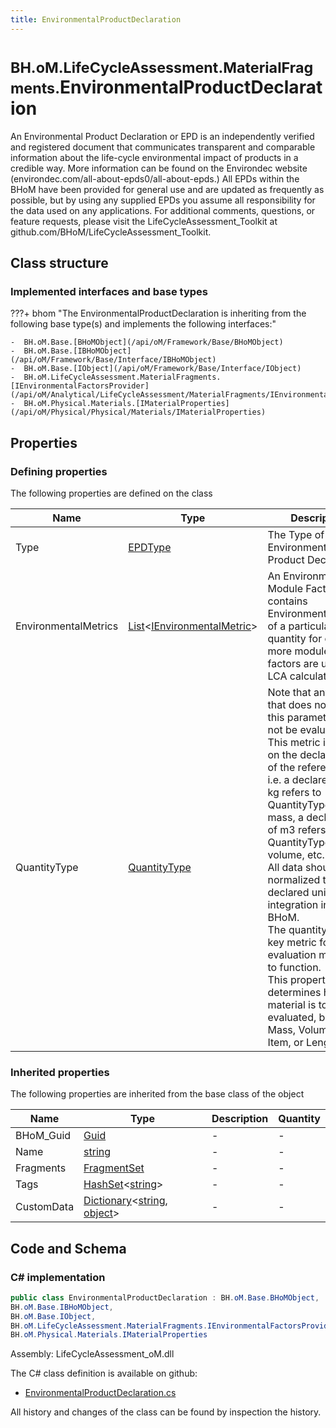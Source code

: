 ```yaml
---
title: EnvironmentalProductDeclaration
---
```


# <small>BH.oM.LifeCycleAssessment.MaterialFragments.</small>**EnvironmentalProductDeclaration**

An Environmental Product Declaration or EPD is an independently verified and registered document that communicates transparent and comparable information about the life-cycle environmental impact of products in a credible way. 
More information can be found on the Environdec website (environdec.com/all-about-epds0/all-about-epds.) 
All EPDs within the BHoM have been provided for general use and are updated as frequently as possible, but by using any supplied EPDs you assume all responsibility for the data used on any applications. 
For additional comments, questions, or feature requests, please visit the LifeCycleAssessment_Toolkit at github.com/BHoM/LifeCycleAssessment_Toolkit.

## Class structure

### Implemented interfaces and base types

???+ bhom "The EnvironmentalProductDeclaration is inheriting from the following base type(s) and implements the following interfaces:"

    -  BH.oM.Base.[BHoMObject](/api/oM/Framework/Base/BHoMObject)
    -  BH.oM.Base.[IBHoMObject](/api/oM/Framework/Base/Interface/IBHoMObject)
    -  BH.oM.Base.[IObject](/api/oM/Framework/Base/Interface/IObject)
    -  BH.oM.LifeCycleAssessment.MaterialFragments.[IEnvironmentalFactorsProvider](/api/oM/Analytical/LifeCycleAssessment/MaterialFragments/IEnvironmentalFactorsProvider)
    -  BH.oM.Physical.Materials.[IMaterialProperties](/api/oM/Physical/Physical/Materials/IMaterialProperties)


## Properties



### Defining properties

The following properties are defined on the class

| Name             | Type             | Description      | Quantity         |
|------------------|------------------|------------------|------------------|
| Type | [EPDType](/api/oM/Analytical/LifeCycleAssessment/Enums/EPDType) | The Type of Environmental Product Declaration. | - |
| EnvironmentalMetrics | [List](https://learn.microsoft.com/en-us/dotnet/api/System.Collections.Generic.List-1?view=netstandard-2.0)&lt;[IEnvironmentalMetric](/api/oM/Analytical/LifeCycleAssessment/MaterialFragments/EnvironmentalMetrics/IEnvironmentalMetric)&gt; | An Environmental Module Factors contains EnvironmentalFactors of a particular quantity for one or more modules. These factors are used in all LCA calculations. | - |
| QuantityType | [QuantityType](/api/oM/Analytical/LifeCycleAssessment/Enums/QuantityType) | Note that any EPD that does not contain this parameter will not be evaluated. <br>This metric is based on the declared unit of the reference EPD, i.e. a declared unit of kg refers to QuantityType of mass, a declared unit of m3 refers to a QuantityType of volume, etc. <br>All data should be normalized to metric declared units before integration in the BHoM. <br>The quantity type is a key metric for evaluation methods to function. <br>This property determines how the material is to be evaluated, based on Mass, Volume, Area, Item, or Length. | - |


### Inherited properties
The following properties are inherited from the base class of the object

| Name             | Type             | Description      | Quantity         |
|------------------|------------------|------------------|------------------|
| BHoM_Guid | [Guid](https://learn.microsoft.com/en-us/dotnet/api/System.Guid?view=netstandard-2.0) | - | - |
| Name | [string](https://learn.microsoft.com/en-us/dotnet/api/System.String?view=netstandard-2.0) | - | - |
| Fragments | [FragmentSet](/api/oM/Framework/Base/FragmentSet) | - | - |
| Tags | [HashSet](https://learn.microsoft.com/en-us/dotnet/api/System.Collections.Generic.HashSet-1?view=netstandard-2.0)&lt;[string](https://learn.microsoft.com/en-us/dotnet/api/System.String?view=netstandard-2.0)&gt; | - | - |
| CustomData | [Dictionary](https://learn.microsoft.com/en-us/dotnet/api/System.Collections.Generic.Dictionary-2?view=netstandard-2.0)&lt;[string](https://learn.microsoft.com/en-us/dotnet/api/System.String?view=netstandard-2.0), [object](https://learn.microsoft.com/en-us/dotnet/api/System.Object?view=netstandard-2.0)&gt; | - | - |


## Code and Schema

### C# implementation

``` C# title="C#"
public class EnvironmentalProductDeclaration : BH.oM.Base.BHoMObject,
BH.oM.Base.IBHoMObject,
BH.oM.Base.IObject,
BH.oM.LifeCycleAssessment.MaterialFragments.IEnvironmentalFactorsProvider,
BH.oM.Physical.Materials.IMaterialProperties
```

Assembly: LifeCycleAssessment_oM.dll

The C# class definition is available on github:

- [EnvironmentalProductDeclaration.cs](https://github.com/BHoM/BHoM/blob/develop/LifeCycleAssessment_oM/MaterialFragments\EnvironmentalProductDeclaration.cs)

All history and changes of the class can be found by inspection the history.
